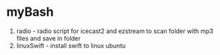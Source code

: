 # myBash


1. radio - radio script for icecast2 and ezstream to scan folder with mp3 files and save in folder 
2. linuxSwift - install swift to linux ubuntu 
